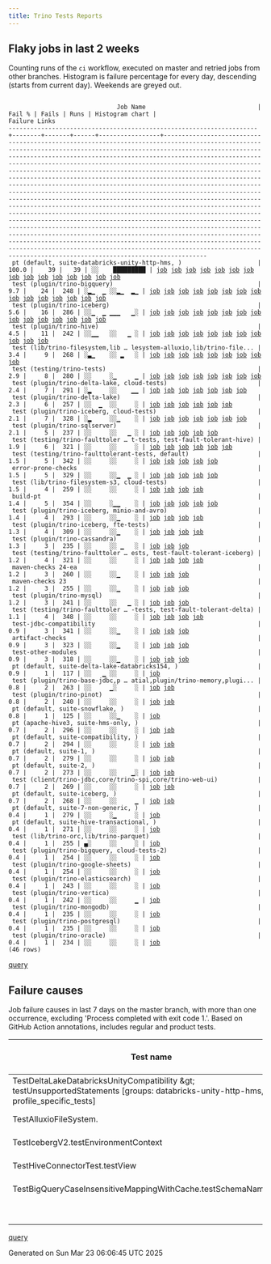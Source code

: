 ```yaml
---
title: Trino Tests Reports
---
```


## Flaky jobs in last 2 weeks

Counting runs of the `ci` workflow, executed on master and retried jobs from other branches.
Histogram is failure percentage for every day, descending (starts from current day).
Weekends are greyed out.
<pre><code>
                              Job Name                               | Fail % | Fails | Runs | Histogram chart |                                                                                                                                                                                                                                                                                                                                                                                                                                                                                                                                                                                                                  Failure Links                                                                                                                                                                                                                                                                                                                                                                                                                                                                                                                                                                                                                   
---------------------------------------------------------------------+--------+-------+------+-----------------+--------------------------------------------------------------------------------------------------------------------------------------------------------------------------------------------------------------------------------------------------------------------------------------------------------------------------------------------------------------------------------------------------------------------------------------------------------------------------------------------------------------------------------------------------------------------------------------------------------------------------------------------------------------------------------------------------------------------------------------------------------------------------------------------------------------------------------------------------------------------------------------------------------------------------------------------------------------------------------------------------------------------------------------------------------------------------------------------------------------------------------------------------------------------------------------------------------------------------------------------------
 pt (default, suite-databricks-unity-http-hms, )                     |  100.0 |    39 |   39 | ░░    █████████ | <a href="https://github.com/trinodb/trino/actions/runs/13890329959/job/38861434884">job</a> <a href="https://github.com/trinodb/trino/actions/runs/13891979097/job/38865711678">job</a> <a href="https://github.com/trinodb/trino/actions/runs/13877807378/job/38832462557">job</a> <a href="https://github.com/trinodb/trino/actions/runs/13888115912/job/38855723878">job</a> <a href="https://github.com/trinodb/trino/actions/runs/13888117462/job/38855749639">job</a> <a href="https://github.com/trinodb/trino/actions/runs/13888127054/job/38855779203">job</a> <a href="https://github.com/trinodb/trino/actions/runs/13867527713/job/38809744676">job</a> <a href="https://github.com/trinodb/trino/actions/runs/13846971135/job/38747636753">job</a> <a href="https://github.com/trinodb/trino/actions/runs/13848330583/job/38751351118">job</a> <a href="https://github.com/trinodb/trino/actions/runs/13848487149/job/38751736793">job</a> <a href="https://github.com/trinodb/trino/actions/runs/13848487149/job/38752805456">job</a> <a href="https://github.com/trinodb/trino/actions/runs/13849197722/job/38753698374">job</a> <a href="https://github.com/trinodb/trino/actions/runs/13833848216/job/38704633404">job</a> <a href="https://github.com/trinodb/trino/actions/runs/13834053599/job/38705363412">job</a> <a href="https://github.com/trinodb/trino/actions/runs/13844275553/job/38739477209">job</a>  
 test (plugin/trino-bigquery)                                        |    9.7 |    24 |  248 | ░▂▁  ▁ ░░▂▁  ▂▁ | <a href="https://github.com/trinodb/trino/actions/runs/14004347929/job/39216113170">job</a> <a href="https://github.com/trinodb/trino/actions/runs/13982998674/job/39151720816">job</a> <a href="https://github.com/trinodb/trino/actions/runs/13988629530/job/39167393723">job</a> <a href="https://github.com/trinodb/trino/actions/runs/13952073426/job/39054031768">job</a> <a href="https://github.com/trinodb/trino/actions/runs/13912856370/job/38930505760">job</a> <a href="https://github.com/trinodb/trino/actions/runs/13912856370/job/38930505760">job</a> <a href="https://github.com/trinodb/trino/actions/runs/13931146864/job/38988402691">job</a> <a href="https://github.com/trinodb/trino/actions/runs/13931146864/job/38988402691">job</a> <a href="https://github.com/trinodb/trino/actions/runs/13848330583/job/38751089144">job</a> <a href="https://github.com/trinodb/trino/actions/runs/13849228707/job/38753550815">job</a> <a href="https://github.com/trinodb/trino/actions/runs/13853951626/job/38766585703">job</a> <a href="https://github.com/trinodb/trino/actions/runs/13855379126/job/38771041031">job</a> <a href="https://github.com/trinodb/trino/actions/runs/13856061822/job/38773084173">job</a> <a href="https://github.com/trinodb/trino/actions/runs/13833848216/job/38704177359">job</a> <a href="https://github.com/trinodb/trino/actions/runs/13844275553/job/38739041916">job</a>  
 test (plugin/trino-iceberg)                                         |    5.6 |    16 |  286 | ░░▁  ▁ ▁▁▁   ▁░ | <a href="https://github.com/trinodb/trino/actions/runs/13981001131/job/39148266220">job</a> <a href="https://github.com/trinodb/trino/actions/runs/13989433232/job/39169943520">job</a> <a href="https://github.com/trinodb/trino/actions/runs/13981001131/job/39146084572">job</a> <a href="https://github.com/trinodb/trino/actions/runs/13917275956/job/38942557460">job</a> <a href="https://github.com/trinodb/trino/actions/runs/13934911302/job/39000657678">job</a> <a href="https://github.com/trinodb/trino/actions/runs/13888127054/job/38855619674">job</a> <a href="https://github.com/trinodb/trino/actions/runs/13877807378/job/38832303787">job</a> <a href="https://github.com/trinodb/trino/actions/runs/13847019619/job/38747505842">job</a> <a href="https://github.com/trinodb/trino/actions/runs/13847028172/job/38747522209">job</a> <a href="https://github.com/trinodb/trino/actions/runs/13856825394/job/38775480165">job</a> <a href="https://github.com/trinodb/trino/actions/runs/13856825394/job/38775480165">job</a> <a href="https://github.com/trinodb/trino/actions/runs/13857855526/job/38778744308">job</a> <a href="https://github.com/trinodb/trino/actions/runs/13808367065/job/38624082292">job</a> <a href="https://github.com/trinodb/trino/actions/runs/13773634677/job/38517884219">job</a> <a href="https://github.com/trinodb/trino/actions/runs/13773634677/job/38517884219">job</a>  
 test (plugin/trino-hive)                                            |    4.5 |    11 |  242 | ░░▁▁   ░░   ▁ ░ | <a href="https://github.com/trinodb/trino/actions/runs/13988629530/job/39167400580">job</a> <a href="https://github.com/trinodb/trino/actions/runs/13998982650/job/39200961396">job</a> <a href="https://github.com/trinodb/trino/actions/runs/13960170676/job/39080079503">job</a> <a href="https://github.com/trinodb/trino/actions/runs/13960170676/job/39080079503">job</a> <a href="https://github.com/trinodb/trino/actions/runs/13980273607/job/39143874450">job</a> <a href="https://github.com/trinodb/trino/actions/runs/13957141057/job/39070974505">job</a> <a href="https://github.com/trinodb/trino/actions/runs/13824144859/job/38675929752">job</a> <a href="https://github.com/trinodb/trino/actions/runs/13779868944/job/38536094728">job</a> <a href="https://github.com/trinodb/trino/actions/runs/13779868944/job/38536094728">job</a> <a href="https://github.com/trinodb/trino/actions/runs/13796579530/job/38589634917">job</a> <a href="https://github.com/trinodb/trino/actions/runs/13796579530/job/38589634917">job</a>                                                                                                                                                                                                                                                                                                                                  
 test (lib/trino-filesystem,lib … lesystem-alluxio,lib/trino-file... |    3.4 |     9 |  268 | ░▃▁    ░░ ▂   ░ | <a href="https://github.com/trinodb/trino/actions/runs/14010156369/job/39228948694">job</a> <a href="https://github.com/trinodb/trino/actions/runs/14010177705/job/39229002373">job</a> <a href="https://github.com/trinodb/trino/actions/runs/13998982650/job/39200951187">job</a> <a href="https://github.com/trinodb/trino/actions/runs/13999894132/job/39203817883">job</a> <a href="https://github.com/trinodb/trino/actions/runs/13824144859/job/38675919417">job</a> <a href="https://github.com/trinodb/trino/actions/runs/13826755478/job/38683086017">job</a> <a href="https://github.com/trinodb/trino/actions/runs/13826755478/job/38683086017">job</a> <a href="https://github.com/trinodb/trino/actions/runs/13834053599/job/38704852613">job</a> <a href="https://github.com/trinodb/trino/actions/runs/13761916976/job/38479840607">job</a>                                                                                                                                                                                                                                                                                                                                                                                                                                                                                                  
 test (testing/trino-tests)                                          |    2.9 |     8 |  280 | ░░     ░▁     ▁ | <a href="https://github.com/trinodb/trino/actions/runs/13981001131/job/39148270212">job</a> <a href="https://github.com/trinodb/trino/actions/runs/13981001131/job/39146086669">job</a> <a href="https://github.com/trinodb/trino/actions/runs/13869161272/job/38813555451">job</a> <a href="https://github.com/trinodb/trino/actions/runs/13847019619/job/38747515142">job</a> <a href="https://github.com/trinodb/trino/actions/runs/13847028172/job/38747528382">job</a> <a href="https://github.com/trinodb/trino/actions/runs/13805765799/job/38616216364">job</a> <a href="https://github.com/trinodb/trino/actions/runs/13768037858/job/38499537434">job</a> <a href="https://github.com/trinodb/trino/actions/runs/13753332079/job/38457096846">job</a>                                                                                                                                                                                                                                                                                                                                                                                                                                                                                                                                                                                  
 test (plugin/trino-delta-lake, cloud-tests)                         |    2.4 |     7 |  291 | ░▂     ░░    ▁▁ | <a href="https://github.com/trinodb/trino/actions/runs/14004347929/job/39216115028">job</a> <a href="https://github.com/trinodb/trino/actions/runs/13985153919/job/39157517443">job</a> <a href="https://github.com/trinodb/trino/actions/runs/13957141057/job/39070972215">job</a> <a href="https://github.com/trinodb/trino/actions/runs/13914129549/job/38934009797">job</a> <a href="https://github.com/trinodb/trino/actions/runs/13762108127/job/38480432994">job</a> <a href="https://github.com/trinodb/trino/actions/runs/13764289621/job/38487190491">job</a> <a href="https://github.com/trinodb/trino/actions/runs/13744814841/job/38438460330">job</a>                                                                                                                                                                                                                                                                                                                                                                                                                                                                                                                                                                                                                                                                  
 test (plugin/trino-delta-lake)                                      |    2.3 |     6 |  257 | ░░  ▁  ░░     ░ | <a href="https://github.com/trinodb/trino/actions/runs/13939428792/job/39013492214">job</a> <a href="https://github.com/trinodb/trino/actions/runs/13950376052/job/39048195719">job</a> <a href="https://github.com/trinodb/trino/actions/runs/13950376052/job/39052908338">job</a> <a href="https://github.com/trinodb/trino/actions/runs/13934823308/job/39000391324">job</a> <a href="https://github.com/trinodb/trino/actions/runs/13853951626/job/38766589928">job</a> <a href="https://github.com/trinodb/trino/actions/runs/13819714746/job/38662094459">job</a>                                                                                                                                                                                                                                                                                                                                                                                                                                                                                                                                                                                                                                                                                                                                                  
 test (plugin/trino-iceberg, cloud-tests)                            |    2.1 |     7 |  328 | ░▂     ░░▁    ░ | <a href="https://github.com/trinodb/trino/actions/runs/14010156369/job/39228952606">job</a> <a href="https://github.com/trinodb/trino/actions/runs/13981001131/job/39148266523">job</a> <a href="https://github.com/trinodb/trino/actions/runs/13981001131/job/39146084967">job</a> <a href="https://github.com/trinodb/trino/actions/runs/13951718840/job/39052813846">job</a> <a href="https://github.com/trinodb/trino/actions/runs/13847019619/job/38747506067">job</a> <a href="https://github.com/trinodb/trino/actions/runs/13847028172/job/38747522445">job</a> <a href="https://github.com/trinodb/trino/actions/runs/13848487149/job/38751502124">job</a>                                                                                                                                                                                                                                                                                                                                                                                                                                                                                                                                                                                                                                                                  
 test (plugin/trino-sqlserver)                                       |    2.1 |     5 |  237 | ░░     ░░   ▁ ░ | <a href="https://github.com/trinodb/trino/actions/runs/13985858927/job/39159395937">job</a> <a href="https://github.com/trinodb/trino/actions/runs/13976144184/job/39130405259">job</a> <a href="https://github.com/trinodb/trino/actions/runs/13934823308/job/39000401147">job</a> <a href="https://github.com/trinodb/trino/actions/runs/13799835596/job/38599878334">job</a> <a href="https://github.com/trinodb/trino/actions/runs/13799835596/job/38599878334">job</a>                                                                                                                                                                                                                                                                                                                                                                                                                                                                                                                                                                                                                                                                                                                                                                                                                                  
 test (testing/trino-faulttoler … t-tests, test-fault-tolerant-hive) |    1.9 |     6 |  321 | ░░     ░░     ░ | <a href="https://github.com/trinodb/trino/actions/runs/13981001131/job/39148269506">job</a> <a href="https://github.com/trinodb/trino/actions/runs/13981001131/job/39146086169">job</a> <a href="https://github.com/trinodb/trino/actions/runs/13949217646/job/39044036698">job</a> <a href="https://github.com/trinodb/trino/actions/runs/13847019619/job/38747514462">job</a> <a href="https://github.com/trinodb/trino/actions/runs/13847028172/job/38747527988">job</a> <a href="https://github.com/trinodb/trino/actions/runs/13824144859/job/38675938011">job</a>                                                                                                                                                                                                                                                                                                                                                                                                                                                                                                                                                                                                                                                                                                                                                  
 test (testing/trino-faulttolerant-tests, default)                   |    1.5 |     5 |  342 | ░░     ░░     ░ | <a href="https://github.com/trinodb/trino/actions/runs/13981001131/job/39148268356">job</a> <a href="https://github.com/trinodb/trino/actions/runs/13981001131/job/39146085702">job</a> <a href="https://github.com/trinodb/trino/actions/runs/13847019619/job/38747513712">job</a> <a href="https://github.com/trinodb/trino/actions/runs/13847028172/job/38747527635">job</a> <a href="https://github.com/trinodb/trino/actions/runs/13787835623/job/38560055670">job</a>                                                                                                                                                                                                                                                                                                                                                                                                                                                                                                                                                                                                                                                                                                                                                                                                                                  
 error-prone-checks                                                  |    1.5 |     5 |  329 | ░░     ░░▁  ▁ ░ | <a href="https://github.com/trinodb/trino/actions/runs/13847019619/job/38747453995">job</a> <a href="https://github.com/trinodb/trino/actions/runs/13847028172/job/38747477251">job</a> <a href="https://github.com/trinodb/trino/actions/runs/13855379126/job/38770980535">job</a> <a href="https://github.com/trinodb/trino/actions/runs/13779868944/job/38536056858">job</a> <a href="https://github.com/trinodb/trino/actions/runs/13779868944/job/38536056858">job</a>                                                                                                                                                                                                                                                                                                                                                                                                                                                                                                                                                                                                                                                                                                                                                                                                                                  
 test (lib/trino-filesystem-s3, cloud-tests)                         |    1.5 |     4 |  259 | ░░     ░░     ░ | <a href="https://github.com/trinodb/trino/actions/runs/13844275553/job/38739041203">job</a> <a href="https://github.com/trinodb/trino/actions/runs/13814361067/job/38643649729">job</a> <a href="https://github.com/trinodb/trino/actions/runs/13816906036/job/38652453904">job</a> <a href="https://github.com/trinodb/trino/actions/runs/13761916976/job/38479844352">job</a>                                                                                                                                                                                                                                                                                                                                                                                                                                                                                                                                                                                                                                                                                                                                                                                                                                                                                                                  
 build-pt                                                            |    1.4 |     5 |  354 | ░░     ░▁▁    ░ | <a href="https://github.com/trinodb/trino/actions/runs/13867710600/job/38809966107">job</a> <a href="https://github.com/trinodb/trino/actions/runs/13847019619/job/38747453229">job</a> <a href="https://github.com/trinodb/trino/actions/runs/13847028172/job/38747476333">job</a> <a href="https://github.com/trinodb/trino/actions/runs/13855379126/job/38770979433">job</a> <a href="https://github.com/trinodb/trino/actions/runs/13761714737/job/38479114101">job</a>                                                                                                                                                                                                                                                                                                                                                                                                                                                                                                                                                                                                                                                                                                                                                                                                                                  
 test (plugin/trino-iceberg, minio-and-avro)                         |    1.4 |     4 |  293 | ░░     ░░▁    ░ | <a href="https://github.com/trinodb/trino/actions/runs/13981001131/job/39148267890">job</a> <a href="https://github.com/trinodb/trino/actions/runs/13981001131/job/39146085462">job</a> <a href="https://github.com/trinodb/trino/actions/runs/13847019619/job/38747506508">job</a> <a href="https://github.com/trinodb/trino/actions/runs/13847028172/job/38747522929">job</a>                                                                                                                                                                                                                                                                                                                                                                                                                                                                                                                                                                                                                                                                                                                                                                                                                                                                                                                  
 test (plugin/trino-iceberg, fte-tests)                              |    1.3 |     4 |  309 | ░░     ░░▁    ░ | <a href="https://github.com/trinodb/trino/actions/runs/13981001131/job/39148266996">job</a> <a href="https://github.com/trinodb/trino/actions/runs/13981001131/job/39146085239">job</a> <a href="https://github.com/trinodb/trino/actions/runs/13847019619/job/38747506282">job</a> <a href="https://github.com/trinodb/trino/actions/runs/13847028172/job/38747522706">job</a>                                                                                                                                                                                                                                                                                                                                                                                                                                                                                                                                                                                                                                                                                                                                                                                                                                                                                                                  
 test (plugin/trino-cassandra)                                       |    1.3 |     3 |  235 | ░░     ░░ ▁   ░ | <a href="https://github.com/trinodb/trino/actions/runs/13982998674/job/39151721795">job</a> <a href="https://github.com/trinodb/trino/actions/runs/13826755478/job/38683089194">job</a> <a href="https://github.com/trinodb/trino/actions/runs/13826755478/job/38683089194">job</a>                                                                                                                                                                                                                                                                                                                                                                                                                                                                                                                                                                                                                                                                                                                                                                                                                                                                                                                                                                                                  
 test (testing/trino-faulttoler … ests, test-fault-tolerant-iceberg) |    1.2 |     4 |  321 | ░░     ░░     ░ | <a href="https://github.com/trinodb/trino/actions/runs/13981001131/job/39148269760">job</a> <a href="https://github.com/trinodb/trino/actions/runs/13981001131/job/39146086429">job</a> <a href="https://github.com/trinodb/trino/actions/runs/13847019619/job/38747514768">job</a> <a href="https://github.com/trinodb/trino/actions/runs/13847028172/job/38747528202">job</a>                                                                                                                                                                                                                                                                                                                                                                                                                                                                                                                                                                                                                                                                                                                                                                                                                                                                                                                  
 maven-checks 24-ea                                                  |    1.2 |     3 |  260 | ░░     ░░▁    ░ | <a href="https://github.com/trinodb/trino/actions/runs/13847019619/job/38747452936">job</a> <a href="https://github.com/trinodb/trino/actions/runs/13847028172/job/38747476047">job</a> <a href="https://github.com/trinodb/trino/actions/runs/13855379126/job/38770979024">job</a>                                                                                                                                                                                                                                                                                                                                                                                                                                                                                                                                                                                                                                                                                                                                                                                                                                                                                                                                                                                                  
 maven-checks 23                                                     |    1.2 |     3 |  255 | ░░     ░░▁    ░ | <a href="https://github.com/trinodb/trino/actions/runs/13847019619/job/38747452349">job</a> <a href="https://github.com/trinodb/trino/actions/runs/13847028172/job/38747475838">job</a> <a href="https://github.com/trinodb/trino/actions/runs/13855379126/job/38770978737">job</a>                                                                                                                                                                                                                                                                                                                                                                                                                                                                                                                                                                                                                                                                                                                                                                                                                                                                                                                                                                                                  
 test (plugin/trino-mysql)                                           |    1.2 |     3 |  241 | ░░     ░░   ▁ ░ | <a href="https://github.com/trinodb/trino/actions/runs/13779868944/job/38536096879">job</a> <a href="https://github.com/trinodb/trino/actions/runs/13779868944/job/38536096879">job</a> <a href="https://github.com/trinodb/trino/actions/runs/13764104940/job/38486606069">job</a>                                                                                                                                                                                                                                                                                                                                                                                                                                                                                                                                                                                                                                                                                                                                                                                                                                                                                                                                                                                                  
 test (testing/trino-faulttoler … -tests, test-fault-tolerant-delta) |    1.1 |     4 |  348 | ░░     ░░     ░ | <a href="https://github.com/trinodb/trino/actions/runs/13981001131/job/39148268814">job</a> <a href="https://github.com/trinodb/trino/actions/runs/13981001131/job/39146085952">job</a> <a href="https://github.com/trinodb/trino/actions/runs/13847019619/job/38747514138">job</a> <a href="https://github.com/trinodb/trino/actions/runs/13847028172/job/38747527799">job</a>                                                                                                                                                                                                                                                                                                                                                                                                                                                                                                                                                                                                                                                                                                                                                                                                                                                                                                                  
 test-jdbc-compatibility                                             |    0.9 |     3 |  341 | ░░     ░░▁    ░ | <a href="https://github.com/trinodb/trino/actions/runs/13847019619/job/38747454423">job</a> <a href="https://github.com/trinodb/trino/actions/runs/13847028172/job/38747477786">job</a> <a href="https://github.com/trinodb/trino/actions/runs/13855379126/job/38770981254">job</a>                                                                                                                                                                                                                                                                                                                                                                                                                                                                                                                                                                                                                                                                                                                                                                                                                                                                                                                                                                                                  
 artifact-checks                                                     |    0.9 |     3 |  323 | ░░     ░░▁    ░ | <a href="https://github.com/trinodb/trino/actions/runs/13847019619/job/38747452626">job</a> <a href="https://github.com/trinodb/trino/actions/runs/13847028172/job/38747475437">job</a> <a href="https://github.com/trinodb/trino/actions/runs/13855379126/job/38770978274">job</a>                                                                                                                                                                                                                                                                                                                                                                                                                                                                                                                                                                                                                                                                                                                                                                                                                                                                                                                                                                                                  
 test-other-modules                                                  |    0.9 |     3 |  318 | ░░     ░░▁    ░ | <a href="https://github.com/trinodb/trino/actions/runs/13847019619/job/38747454616">job</a> <a href="https://github.com/trinodb/trino/actions/runs/13847028172/job/38747478026">job</a> <a href="https://github.com/trinodb/trino/actions/runs/13855379126/job/38770981566">job</a>                                                                                                                                                                                                                                                                                                                                                                                                                                                                                                                                                                                                                                                                                                                                                                                                                                                                                                                                                                                                  
 pt (default, suite-delta-lake-databricks154, )                      |    0.9 |     1 |  117 | ░░   ▁ ░░     ░ | <a href="https://github.com/trinodb/trino/actions/runs/13912789276/job/38930616071">job</a>                                                                                                                                                                                                                                                                                                                                                                                                                                                                                                                                                                                                                                                                                                                                                                                                                                                                                                                                                                                                                                                                                                                                                                  
 test (plugin/trino-base-jdbc,p … atial,plugin/trino-memory,plugi... |    0.8 |     2 |  263 | ░░     ▁░     ░ | <a href="https://github.com/trinodb/trino/actions/runs/13888117462/job/38855589800">job</a> <a href="https://github.com/trinodb/trino/actions/runs/13764289621/job/38487178003">job</a>                                                                                                                                                                                                                                                                                                                                                                                                                                                                                                                                                                                                                                                                                                                                                                                                                                                                                                                                                                                                                                                                                  
 test (plugin/trino-pinot)                                           |    0.8 |     2 |  240 | ░░     ░░     ░ | <a href="https://github.com/trinodb/trino/actions/runs/13998982650/job/39200968347">job</a> <a href="https://github.com/trinodb/trino/actions/runs/13981222566/job/39146745764">job</a>                                                                                                                                                                                                                                                                                                                                                                                                                                                                                                                                                                                                                                                                                                                                                                                                                                                                                                                                                                                                                                                                                  
 pt (default, suite-snowflake, )                                     |    0.8 |     1 |  125 | ░░     ░░▁    ░ | <a href="https://github.com/trinodb/trino/actions/runs/13856061822/job/38773535502">job</a>                                                                                                                                                                                                                                                                                                                                                                                                                                                                                                                                                                                                                                                                                                                                                                                                                                                                                                                                                                                                                                                                                                                                                                  
 pt (apache-hive3, suite-hms-only, )                                 |    0.7 |     2 |  296 | ░░     ░░     ░ | <a href="https://github.com/trinodb/trino/actions/runs/13773634677/job/38518462120">job</a> <a href="https://github.com/trinodb/trino/actions/runs/13773634677/job/38518462120">job</a>                                                                                                                                                                                                                                                                                                                                                                                                                                                                                                                                                                                                                                                                                                                                                                                                                                                                                                                                                                                                                                                                                  
 pt (default, suite-compatibility, )                                 |    0.7 |     2 |  294 | ░░     ░░     ░ | <a href="https://github.com/trinodb/trino/actions/runs/13773634677/job/38518457068">job</a> <a href="https://github.com/trinodb/trino/actions/runs/13773634677/job/38518457068">job</a>                                                                                                                                                                                                                                                                                                                                                                                                                                                                                                                                                                                                                                                                                                                                                                                                                                                                                                                                                                                                                                                                                  
 pt (default, suite-1, )                                             |    0.7 |     2 |  279 | ░░     ░░     ░ | <a href="https://github.com/trinodb/trino/actions/runs/13769700284/job/38505660137">job</a> <a href="https://github.com/trinodb/trino/actions/runs/13769700284/job/38505660137">job</a>                                                                                                                                                                                                                                                                                                                                                                                                                                                                                                                                                                                                                                                                                                                                                                                                                                                                                                                                                                                                                                                                                  
 pt (default, suite-2, )                                             |    0.7 |     2 |  273 | ░░     ░░    ▁░ | <a href="https://github.com/trinodb/trino/actions/runs/13773634677/job/38518440960">job</a> <a href="https://github.com/trinodb/trino/actions/runs/13773634677/job/38518440960">job</a>                                                                                                                                                                                                                                                                                                                                                                                                                                                                                                                                                                                                                                                                                                                                                                                                                                                                                                                                                                                                                                                                                  
 test (client/trino-jdbc,core/trino-spi,core/trino-web-ui)           |    0.7 |     2 |  269 | ░░     ░░     ░ | <a href="https://github.com/trinodb/trino/actions/runs/13998982650/job/39200947774">job</a> <a href="https://github.com/trinodb/trino/actions/runs/13934911302/job/39000647744">job</a>                                                                                                                                                                                                                                                                                                                                                                                                                                                                                                                                                                                                                                                                                                                                                                                                                                                                                                                                                                                                                                                                                  
 pt (default, suite-iceberg, )                                       |    0.7 |     2 |  268 | ░░     ░░     ▁ | <a href="https://github.com/trinodb/trino/actions/runs/13976144184/job/39130960472">job</a> <a href="https://github.com/trinodb/trino/actions/runs/13744814841/job/38438592418">job</a>                                                                                                                                                                                                                                                                                                                                                                                                                                                                                                                                                                                                                                                                                                                                                                                                                                                                                                                                                                                                                                                                                  
 pt (default, suite-7-non-generic, )                                 |    0.4 |     1 |  279 | ░░     ░▁     ░ | <a href="https://github.com/trinodb/trino/actions/runs/13867527713/job/38809742017">job</a>                                                                                                                                                                                                                                                                                                                                                                                                                                                                                                                                                                                                                                                                                                                                                                                                                                                                                                                                                                                                                                                                                                                                                                  
 pt (default, suite-hive-transactional, )                            |    0.4 |     1 |  271 | ░░     ░░     ░ | <a href="https://github.com/trinodb/trino/actions/runs/13988629530/job/39167933522">job</a>                                                                                                                                                                                                                                                                                                                                                                                                                                                                                                                                                                                                                                                                                                                                                                                                                                                                                                                                                                                                                                                                                                                                                                  
 test (lib/trino-orc,lib/trino-parquet)                              |    0.4 |     1 |  255 | ▄░     ░░     ░ | <a href="https://github.com/trinodb/trino/actions/runs/14014201425/job/39237779120">job</a>                                                                                                                                                                                                                                                                                                                                                                                                                                                                                                                                                                                                                                                                                                                                                                                                                                                                                                                                                                                                                                                                                                                                                                  
 test (plugin/trino-bigquery, cloud-tests-2)                         |    0.4 |     1 |  254 | ░░     ░░     ░ | <a href="https://github.com/trinodb/trino/actions/runs/13833848216/job/38704178499">job</a>                                                                                                                                                                                                                                                                                                                                                                                                                                                                                                                                                                                                                                                                                                                                                                                                                                                                                                                                                                                                                                                                                                                                                                  
 test (plugin/trino-google-sheets)                                   |    0.4 |     1 |  254 | ░░     ░░     ░ | <a href="https://github.com/trinodb/trino/actions/runs/13859594107/job/38784607019">job</a>                                                                                                                                                                                                                                                                                                                                                                                                                                                                                                                                                                                                                                                                                                                                                                                                                                                                                                                                                                                                                                                                                                                                                                  
 test (plugin/trino-elasticsearch)                                   |    0.4 |     1 |  243 | ░░     ░░     ░ | <a href="https://github.com/trinodb/trino/actions/runs/13824144859/job/38675928816">job</a>                                                                                                                                                                                                                                                                                                                                                                                                                                                                                                                                                                                                                                                                                                                                                                                                                                                                                                                                                                                                                                                                                                                                                                  
 test (plugin/trino-vertica)                                         |    0.4 |     1 |  242 | ░░     ░░     ▁ | <a href="https://github.com/trinodb/trino/actions/runs/13744814841/job/38438463337">job</a>                                                                                                                                                                                                                                                                                                                                                                                                                                                                                                                                                                                                                                                                                                                                                                                                                                                                                                                                                                                                                                                                                                                                                                  
 test (plugin/trino-mongodb)                                         |    0.4 |     1 |  235 | ░░     ░░     ░ | <a href="https://github.com/trinodb/trino/actions/runs/13917725758/job/38943818412">job</a>                                                                                                                                                                                                                                                                                                                                                                                                                                                                                                                                                                                                                                                                                                                                                                                                                                                                                                                                                                                                                                                                                                                                                                  
 test (plugin/trino-postgresql)                                      |    0.4 |     1 |  235 | ░░     ░░     ░ | <a href="https://github.com/trinodb/trino/actions/runs/13819698370/job/38661862368">job</a>                                                                                                                                                                                                                                                                                                                                                                                                                                                                                                                                                                                                                                                                                                                                                                                                                                                                                                                                                                                                                                                                                                                                                                  
 test (plugin/trino-oracle)                                          |    0.4 |     1 |  234 | ░░     ░░     ░ | <a href="https://github.com/trinodb/trino/actions/runs/13815987441/job/38649295897">job</a>                                                                                                                                                                                                                                                                                                                                                                                                                                                                                                                                                                                                                                                                                                                                                                                                                                                                                                                                                                                                                                                                                                                                                                  
(46 rows)
</code></pre>
[query](https://github.com/trinodb/reports/blob/5311f4725b795262b67349fe3b8e07dd83815561/sql/tests/jobs.sql)

## Failure causes

Job failure causes in last 7 days on the master branch, with more than one occurrence,
excluding 'Process completed with exit code 1.'.
Based on GitHub Action annotations, includes regular and product tests.

| Test name                                                                                                                              | Message                                                                                                           | Test failures | Run failures | % of runs | First seen at           | Last seen at            | Failure Links                                                                                                                                                                                                                                                                                                                                                                                                    |
| -------------------------------------------------------------------------------------------------------------------------------------- | ----------------------------------------------------------------------------------------------------------------- | -------------:| ------------:| ---------:| ----------------------- | ----------------------- | ---------------------------------------------------------------------------------------------------------------------------------------------------------------------------------------------------------------------------------------------------------------------------------------------------------------------------------------------------------------------------------------------------------------- |
| TestDeltaLakeDatabricksUnityCompatibility \&gt; testUnsupportedStatements \[groups: databricks-unity-http-hms, profile\_specific\_tests\] | Expecting throwable message:\&lt;br/\&gt;                                                                               |             5 |            5 |       1.1 | 2025-03-16 23:04:46.000 | 2025-03-17 05:31:07.000 | <a href="https://github.com/trinodb/trino/actions/runs/13888115912/job/38855723878">job</a> <a href="https://github.com/trinodb/trino/actions/runs/13888117462/job/38855749639">job</a> <a href="https://github.com/trinodb/trino/actions/runs/13888127054/job/38855779203">job</a> <a href="https://github.com/trinodb/trino/actions/runs/13890329959/job/38861434884">job</a> <a href="https://github.com/trinodb/trino/actions/runs/13891979097/job/38865711678">job</a>  |
| TestAlluxioFileSystem.                                                                                                                 | org.testcontainers.containers.ContainerLaunchException: Container startup failed for image alluxio/alluxio:2.9.5  |             4 |            4 |       0.9 | 2025-03-21 19:14:21.000 | 2025-03-22 16:16:45.000 | <a href="https://github.com/trinodb/trino/actions/runs/13998982650/job/39200951187">job</a> <a href="https://github.com/trinodb/trino/actions/runs/13999894132/job/39203817883">job</a> <a href="https://github.com/trinodb/trino/actions/runs/14010156369/job/39228948694">job</a> <a href="https://github.com/trinodb/trino/actions/runs/14010177705/job/39229002373">job</a>                                                                                  |
| TestIcebergV2.testEnvironmentContext                                                                                                   | Expecting map:\&lt;br/\&gt;                                                                                             |             3 |            3 |       0.7 | 2025-03-16 23:06:15.000 | 2025-03-18 23:07:22.000 | <a href="https://github.com/trinodb/trino/actions/runs/13888127054/job/38855619674">job</a> <a href="https://github.com/trinodb/trino/actions/runs/13917275956/job/38942557460">job</a> <a href="https://github.com/trinodb/trino/actions/runs/13934911302/job/39000657678">job</a>                                                                                                                                                                  |
| TestHiveConnectorTest.testView                                                                                                         | Error listing tables for catalog hive\_timestamp\_nanos: io.trino.spi.TrinoException: Could not read table schema |             3 |            3 |       0.7 | 2025-03-19 21:55:36.000 | 2025-03-21 19:22:29.000 | <a href="https://github.com/trinodb/trino/actions/runs/13957141057/job/39070974505">job</a> <a href="https://github.com/trinodb/trino/actions/runs/13980273607/job/39143874450">job</a> <a href="https://github.com/trinodb/trino/actions/runs/13998982650/job/39200961396">job</a>                                                                                                                                                                  |
| TestBigQueryCaseInsensitiveMappingWithCache.testSchemaNameClash                                                                        | Expecting\&lt;br/\&gt;                                                                                                  |             3 |            3 |       0.7 | 2025-03-21 02:14:20.000 | 2025-03-22 02:56:39.000 | <a href="https://github.com/trinodb/trino/actions/runs/13982998674/job/39151720816">job</a> <a href="https://github.com/trinodb/trino/actions/runs/13988629530/job/39167393723">job</a> <a href="https://github.com/trinodb/trino/actions/runs/14004347929/job/39216113170">job</a>                                                                                                                                                                  |
|                                                                                                                                        | Unhandled error: HttpError: Unexpected end of JSON input                                                          |             2 |            2 |       0.4 | 2025-03-18 03:46:17.000 | 2025-03-18 10:52:10.000 | <a href="https://github.com/trinodb/trino/actions/runs/13914959171/job/38936226609">job</a> <a href="https://github.com/trinodb/trino/actions/runs/13921417890/job/38955355457">job</a>                                                                                                                                                                                                                                                  |

[query](https://github.com/trinodb/reports/blob/5311f4725b795262b67349fe3b8e07dd83815561/sql/tests/annotations.sql)

Generated on Sun Mar 23 06:06:45 UTC 2025
